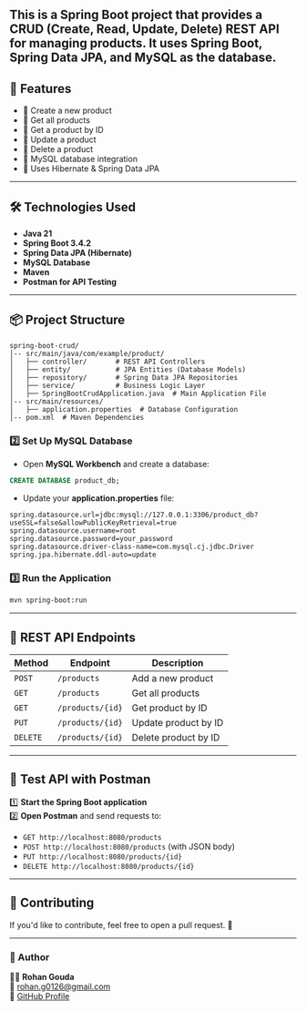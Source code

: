 This is a **Spring Boot** project that provides a **CRUD (Create, Read, Update, Delete) REST API** for managing products. It uses **Spring Boot, Spring Data JPA, and MySQL** as the database.
---
## 🚀 Features

- 📌 Create a new product  
- 📌 Get all products  
- 📌 Get a product by ID  
- 📌 Update a product  
- 📌 Delete a product  
- 📌 MySQL database integration  
- 📌 Uses Hibernate & Spring Data JPA  

---

## 🛠️ Technologies Used

- **Java 21**  
- **Spring Boot 3.4.2**  
- **Spring Data JPA (Hibernate)**  
- **MySQL Database**  
- **Maven**  
- **Postman for API Testing**

---

## 📦 Project Structure

```
spring-boot-crud/
│-- src/main/java/com/example/product/
│   ├── controller/       # REST API Controllers
│   ├── entity/           # JPA Entities (Database Models)
│   ├── repository/       # Spring Data JPA Repositories
│   ├── service/          # Business Logic Layer
│   ├── SpringBootCrudApplication.java  # Main Application File
│-- src/main/resources/
│   ├── application.properties  # Database Configuration
│-- pom.xml  # Maven Dependencies
```

### 2️⃣ **Set Up MySQL Database**
- Open **MySQL Workbench** and create a database:
```sql
CREATE DATABASE product_db;
```
- Update your **application.properties** file:
```properties
spring.datasource.url=jdbc:mysql://127.0.0.1:3306/product_db?useSSL=false&allowPublicKeyRetrieval=true
spring.datasource.username=root
spring.datasource.password=your_password
spring.datasource.driver-class-name=com.mysql.cj.jdbc.Driver
spring.jpa.hibernate.ddl-auto=update
```

### 3️⃣ **Run the Application**
```sh
mvn spring-boot:run
```

---

## 📡 REST API Endpoints

| Method | Endpoint         | Description             |
|--------|----------------|------------------------|
| `POST` | `/products`     | Add a new product      |
| `GET`  | `/products`     | Get all products      |
| `GET`  | `/products/{id}` | Get product by ID     |
| `PUT`  | `/products/{id}` | Update product by ID  |
| `DELETE` | `/products/{id}` | Delete product by ID |

---

## 🧪 Test API with Postman

1️⃣ **Start the Spring Boot application**  
2️⃣ **Open Postman** and send requests to:
   - `GET http://localhost:8080/products`
   - `POST http://localhost:8080/products` (with JSON body)
   - `PUT http://localhost:8080/products/{id}`
   - `DELETE http://localhost:8080/products/{id}`

---
## 🎯 Contributing
If you'd like to contribute, feel free to open a pull request. 🚀

---

### 📌 Author
👨‍💻 **Rohan Gouda**  
📧 rohan.g0126@gmail.com  
🔗 [GitHub Profile](https://github.com/rohan-gouda27)

```

